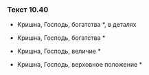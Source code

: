 ### Текст 10.40

- Кришна, Господь, богатства *, в деталях

- Кришна, Господь, богатства *

- Кришна, Господь, величие *

- Кришна, Господь, верховное положение *
	
